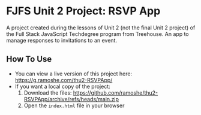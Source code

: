 # FJFS Unit 2 Project: RSVP App

A project created during the lessons of Unit 2 (not the final Unit 2 project) of the Full Stack JavaScript Techdegree program from Treehouse. An app to manage responses to invitations to an event.

## How To Use
 - You can view a live version of this project here: https://g.ramoshe.com/thu2-RSVPApp/
 - If you want a local copy of the project:
    1. Download the files: https://github.com/ramoshe/thu2-RSVPApp/archive/refs/heads/main.zip
    2. Open the `index.html` file in your browser
